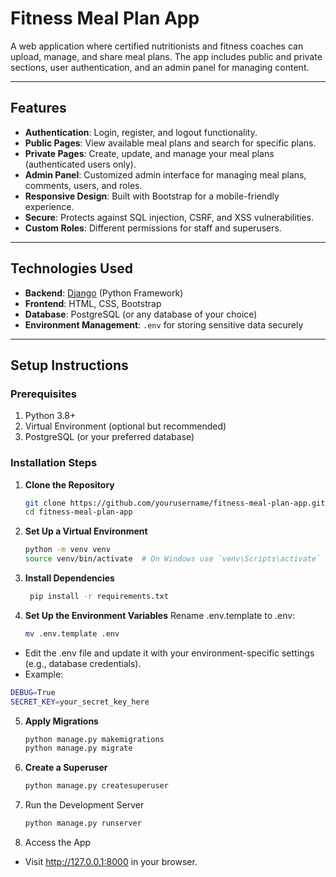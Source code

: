 # Fitness Meal Plan App

A web application where certified nutritionists and fitness coaches can upload, manage, and share meal plans. The app includes public and private sections, user authentication, and an admin panel for managing content.

---

## Features

- **Authentication**: Login, register, and logout functionality.
- **Public Pages**: View available meal plans and search for specific plans.
- **Private Pages**: Create, update, and manage your meal plans (authenticated users only).
- **Admin Panel**: Customized admin interface for managing meal plans, comments, users, and roles.
- **Responsive Design**: Built with Bootstrap for a mobile-friendly experience.
- **Secure**: Protects against SQL injection, CSRF, and XSS vulnerabilities.
- **Custom Roles**: Different permissions for staff and superusers.

---

## Technologies Used

- **Backend**: [Django](https://www.djangoproject.com/) (Python Framework)
- **Frontend**: HTML, CSS, Bootstrap
- **Database**: PostgreSQL (or any database of your choice)
- **Environment Management**: `.env` for storing sensitive data securely

---

## Setup Instructions

### Prerequisites

1. Python 3.8+
2. Virtual Environment (optional but recommended)
3. PostgreSQL (or your preferred database)

### Installation Steps

1. **Clone the Repository**
   ```bash
   git clone https://github.com/yourusername/fitness-meal-plan-app.git
   cd fitness-meal-plan-app
2. **Set Up a Virtual Environment**
   ```bash
   python -m venv venv
   source venv/bin/activate  # On Windows use `venv\Scripts\activate`
3. **Install Dependencies**
   ```bash
    pip install -r requirements.txt
4. **Set Up the Environment Variables**
   Rename .env.template to .env:
   ```bash
   mv .env.template .env
  - Edit the .env file and update it with your environment-specific settings (e.g., database 
  credentials).
  - Example:
   ```bash
   DEBUG=True
   SECRET_KEY=your_secret_key_here
   ```
5. **Apply Migrations**
   ```bash
   python manage.py makemigrations
   python manage.py migrate
6. **Create a Superuser**
   ```bash
   python manage.py createsuperuser
7. Run the Development Server
   ```bash
   python manage.py runserver
8. Access the App
  - Visit http://127.0.0.1:8000 in your browser.
